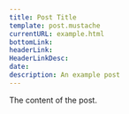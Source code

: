 ```yaml
---
title: Post Title
template: post.mustache
currentURL: example.html
bottomLink: 
headerLink:
HeaderLinkDesc:
date: 
description: An example post
---
```


The content of the post.
